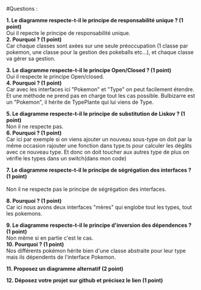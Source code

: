 #Questions :

**1. Le diagramme respecte-t-il le principe de responsabilité unique ? (1 point)**<br>
Oui il repecte le principe de responsabilité unique. <br>
**2. Pourquoi ? (1 point)**<br>
Car chaque classes sont axées sur une seule préoccupation (1 classe par pokemon, une classe pour la gestion des pokeballs etc...), et chaque classe va gérer sa gestion.<br>

**3. Le diagramme respecte-t-il le principe Open/Closed ? (1 point)**<br>
Oui il respecte le principe Open/closed.<br>
**4. Pourquoi ? (1 point)**<br>
Car avec les interfaces ici "Pokemon" et "Type" on peut facilement étendre. Et une méthode ne prend pas en charge tout les cas possible.
Bulbizarre est un "Pokemon", il hérite de TypePlante qui lui viens de Type.<br>

**5. Le diagramme respecte-t-il le principe de substitution de Liskov ? (1 point)**<br>
Non il ne respecte pas.<br>
**6. Pourquoi ? (1 point)**<br>
Car ici par exemple si on viens ajouter un nouveau sous-type on doit par la même occasion rajouter une fonction dans type.ts pour calculer les dégâts avec ce nouveau type. Et donc on doit toucher aux autres type de plus on vérifie les types dans un switch(dans mon code)<br>

**7. Le diagramme respecte-t-il le principe de ségrégation des interfaces ? (1 point)**<br>  
Non il ne respecte pas le principe de ségrégation des interfaces.<br>

**8. Pourquoi ? (1 point)**<br>
Car ici nous avons deux interfaces "mères" qui englobe tout les types, tout les pokemons.<br>

**9. Le diagramme respecte-t-il le principe d'inversion des dépendences ? (1 point)**<br>
Non même si en partie c'est le cas.<br>
**10. Pourquoi ? (1 point)**<br>
Nos différents pokémon hérite bien d'une classe abstraite pour leur type mais ils dépendents de l'interface Pokemon.<br>

**11. Proposez un diagramme alternatif (2 point)**<br>

**12. Déposez votre projet sur github et précisez le lien (1 point)**<br>